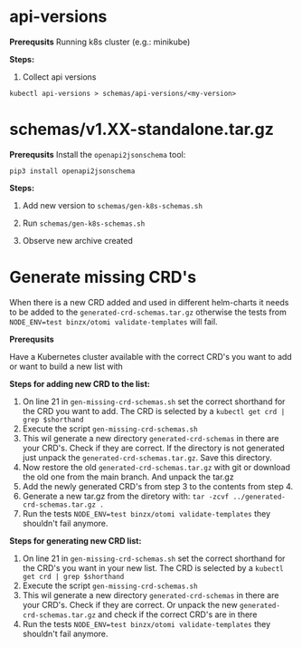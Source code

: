 # api-versions

**Prerequsits**
Running k8s cluster (e.g.: minikube)

**Steps:**

1. Collect api versions

```
kubectl api-versions > schemas/api-versions/<my-version>
```

# schemas/v1.XX-standalone.tar.gz

**Prerequsits**
Install the `openapi2jsonschema` tool:

```
pip3 install openapi2jsonschema
```

**Steps:**

1. Add new version to `schemas/gen-k8s-schemas.sh`

2. Run `schemas/gen-k8s-schemas.sh`

3. Observe new archive created

# Generate missing CRD's
When there is a new CRD added and used in different helm-charts it needs to be added to the `generated-crd-schemas.tar.gz` otherwise the tests from `NODE_ENV=test binzx/otomi validate-templates` will fail.

**Prerequsits**

Have a Kubernetes cluster available with the correct CRD's you want to add or want to build a new list with


**Steps for adding new CRD to the list:**

1. On line 21 in `gen-missing-crd-schemas.sh` set the correct shorthand for the CRD you want to add. The CRD is selected by a `kubectl get crd | grep $shorthand`
2. Execute the script `gen-missing-crd-schemas.sh`
3. This wil generate a new directory `generated-crd-schemas` in there are your CRD's. Check if they are correct. If the directory is not generated just unpack the `generated-crd-schemas.tar.gz`. Save this directory.
4. Now restore the old `generated-crd-schemas.tar.gz` with git or download the old one from the main branch. And unpack the tar.gz
5. Add the newly generated CRD's from step 3 to the contents from step 4.
6. Generate a new tar.gz from the diretory with: `tar -zcvf ../generated-crd-schemas.tar.gz .`
7. Run the tests `NODE_ENV=test binzx/otomi validate-templates` they shouldn't fail anymore.


**Steps for generating new CRD list:**

1. On line 21 in `gen-missing-crd-schemas.sh` set the correct shorthand for the CRD's you want in your new list. The CRD is selected by a `kubectl get crd | grep $shorthand`
2. Execute the script `gen-missing-crd-schemas.sh`
3. This wil generate a new directory `generated-crd-schemas` in there are your CRD's. Check if they are correct. Or unpack the new `generated-crd-schemas.tar.gz` and check if the correct CRD's are in there
4. Run the tests `NODE_ENV=test binzx/otomi validate-templates` they shouldn't fail anymore.